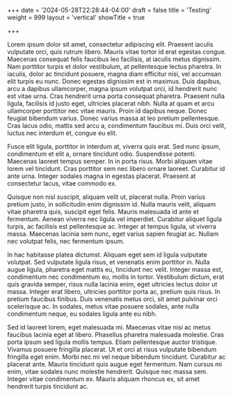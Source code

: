 +++
date = '2024-05-28T22:28:44-04:00'
draft = false
title = 'Testing'
weight = 999
layout = 'vertical'
showTitle = true

+++

Lorem ipsum dolor sit amet, consectetur adipiscing elit. Praesent iaculis vulputate orci, quis rutrum libero. Mauris vitae tortor id erat egestas congue. Maecenas consequat felis faucibus leo facilisis, at iaculis metus dignissim. Nam porttitor turpis et dolor vestibulum, at pellentesque lectus pharetra. In iaculis, dolor ac tincidunt posuere, magna diam efficitur nisi, vel accumsan elit turpis eu nunc. Donec egestas dignissim est in maximus. Duis dapibus, arcu a dapibus ullamcorper, magna ipsum volutpat orci, id hendrerit nunc est vitae urna. Cras hendrerit urna porta consequat pharetra. Praesent nulla ligula, facilisis id justo eget, ultricies placerat nibh. Nulla at quam et arcu ullamcorper porttitor nec vitae mauris. Proin id dapibus neque. Donec feugiat bibendum varius. Donec varius massa at leo pretium pellentesque. Cras lacus odio, mattis sed arcu a, condimentum faucibus mi. Duis orci velit, luctus nec interdum et, congue eu elit.

Fusce elit ligula, porttitor in interdum at, viverra quis erat. Sed nunc ipsum, condimentum et elit a, ornare tincidunt odio. Suspendisse potenti. Maecenas laoreet tempus semper. In in porta risus. Morbi aliquam vitae lorem vel tincidunt. Cras porttitor sem nec libero ornare laoreet. Curabitur id ante urna. Integer sodales magna in egestas placerat. Praesent at consectetur lacus, vitae commodo ex.

Quisque non nisl suscipit, aliquam velit ut, placerat nulla. Proin varius pretium justo, in sollicitudin enim dignissim id. Nulla mauris velit, aliquam vitae pharetra quis, suscipit eget felis. Mauris malesuada id ante et fermentum. Aenean viverra nec ligula vel imperdiet. Curabitur aliquet ligula turpis, ac facilisis est pellentesque ac. Integer at tempus ligula, ut viverra massa. Maecenas lacinia sem nunc, eget varius sapien feugiat ac. Nullam nec volutpat felis, nec fermentum ipsum.

In hac habitasse platea dictumst. Aliquam eget sem id ligula vulputate volutpat. Sed vulputate ligula risus, et venenatis enim porttitor in. Nulla augue ligula, pharetra eget mattis eu, tincidunt nec velit. Integer massa est, condimentum nec condimentum eu, mollis in tortor. Vestibulum dictum, erat quis gravida semper, risus nulla lacinia enim, eget ultricies lectus dolor ut massa. Integer erat libero, ultricies porttitor porta ac, pretium quis risus. In pretium faucibus finibus. Duis venenatis metus orci, sit amet pulvinar orci scelerisque ac. In sodales, metus vitae posuere sodales, ante nulla condimentum neque, eu sodales ligula ante eu nibh.

Sed id laoreet lorem, eget malesuada mi. Maecenas vitae nisi ac metus faucibus lacinia eget at libero. Phasellus pharetra malesuada molestie. Cras porta ipsum sed ligula mollis tempus. Etiam pellentesque auctor tristique. Vivamus posuere fringilla placerat. Ut et orci at risus vulputate bibendum fringilla eget enim. Morbi nec mi vel neque bibendum tincidunt. Curabitur ac placerat ante. Mauris tincidunt quis augue eget fermentum. Nam cursus mi enim, vitae sodales nunc molestie hendrerit. Quisque nec massa sem. Integer vitae condimentum ex. Mauris aliquam rhoncus ex, sit amet hendrerit turpis tincidunt ac. 